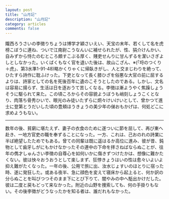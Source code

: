 ```yaml
---
layout: post
title: "山月記"
description: "山月記"
category: articles
comments: false
---
```


隴西ろうさいの李徴りちょうは博学才穎さいえい、天宝の末年、若くして名を虎榜こぼうに連ね、ついで江南尉こうなんいに補せられたが、性、狷介けんかい、自みずから恃たのむところ頗すこぶる厚く、賤吏せんりに甘んずるを潔いさぎよしとしなかった。いくばくもなく官を退いた後は、故山こざん、※(「埒のつくり＋虎」、第3水準1-91-48)略かくりゃくに帰臥きがし、人と交まじわりを絶って、ひたすら詩作に耽ふけった。下吏となって長く膝ひざを俗悪な大官の前に屈するよりは、詩家としての名を死後百年に遺のこそうとしたのである。しかし、文名は容易に揚らず、生活は日を逐おうて苦しくなる。李徴は漸ようやく焦躁しょうそうに駆られて来た。この頃ころからその容貌ようぼうも峭刻しょうこくとなり、肉落ち骨秀ひいで、眼光のみ徒いたずらに炯々けいけいとして、曾かつて進士に登第とうだいした頃の豊頬ほうきょうの美少年の俤おもかげは、何処どこに求めようもない。

___

数年の後、貧窮に堪たえず、妻子の衣食のために遂ついに節を屈して、再び東へ赴き、一地方官吏の職を奉ずることになった。一方、これは、己おのれの詩業に半ば絶望したためでもある。曾ての同輩は既に遥はるか高位に進み、彼が昔、鈍物として歯牙しがにもかけなかったその連中の下命を拝さねばならぬことが、往年の儁才しゅんさい李徴の自尊心を如何いかに傷きずつけたかは、想像に難かたくない。彼は怏々おうおうとして楽しまず、狂悖きょうはいの性は愈々いよいよ抑え難がたくなった。一年の後、公用で旅に出、汝水じょすいのほとりに宿った時、遂に発狂した。或ある夜半、急に顔色を変えて寝床から起上ると、何か訳の分らぬことを叫びつつそのまま下にとび下りて、闇やみの中へ駈出かけだした。彼は二度と戻もどって来なかった。附近の山野を捜索しても、何の手掛りもない。その後李徴がどうなったかを知る者は、誰だれもなかった。
